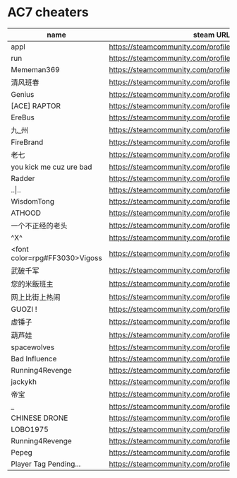 # AC7 cheaters

| name | steam URL |
| ------ | ------ |
| appl | https://steamcommunity.com/profiles/76561198081430238 |
| run | https://steamcommunity.com/profiles/76561199048027117 |
| Mememan369 | https://steamcommunity.com/profiles/76561198107896591 |
| 清风班春 | https://steamcommunity.com/profiles/76561198938976695 |
| Genius | https://steamcommunity.com/profiles/76561198839646162 |
| [ACE] RAPTOR | https://steamcommunity.com/profiles/76561198073103373 |
| EreBus | https://steamcommunity.com/profiles/76561198209173436 |
| 九_州 | https://steamcommunity.com/profiles/76561198973679329 |
| FireBrand | https://steamcommunity.com/profiles/76561198026289985 |
| 老七 | https://steamcommunity.com/profiles/76561199070000800 |
| you kick me cuz ure bad | https://steamcommunity.com/profiles/76561199086244180 |
| Radder | https://steamcommunity.com/profiles/76561198084874424 |
| ..&#124;.. | https://steamcommunity.com/profiles/76561198108197134 |
| WisdomTong | https://steamcommunity.com/profiles/76561198407886594 |
| ATHOOD | https://steamcommunity.com/profiles/76561198101337488 |
| 一个不正经的老头 | https://steamcommunity.com/profiles/76561198851216499 |
| ^X^ | https://steamcommunity.com/profiles/76561199066388594 |
| &lt;font color=rpg#FF3030&gt;Vigoss | https://steamcommunity.com/profiles/76561198078057512 |
| 武破千军 | https://steamcommunity.com/profiles/76561198076137075 |
| 您的米飯班主 | https://steamcommunity.com/profiles/76561199032447430 |
| 网上比街上热闹 | https://steamcommunity.com/profiles/76561199028490431 |
| GUOZI ! | https://steamcommunity.com/profiles/76561198445457868 |
| 虚锤子 | https://steamcommunity.com/profiles/76561198368034387 |
| 葫芦娃 | https://steamcommunity.com/profiles/76561199116012716 |
| spacewolves | https://steamcommunity.com/profiles/76561198176636826 |
| Bad Influence | https://steamcommunity.com/profiles/76561199201981441 |
| Running4Revenge | https://steamcommunity.com/profiles/76561198080498773 |
| jackykh | https://steamcommunity.com/profiles/76561198083979694 |
| 帝宝 | https://steamcommunity.com/profiles/76561199214277508 |
| _ | https://steamcommunity.com/profiles/76561198818703363 |
| CHINESE DRONE | https://steamcommunity.com/profiles/76561199247196637 |
| LOBO1975 | https://steamcommunity.com/profiles/76561198143645427 |
| Running4Revenge | https://steamcommunity.com/profiles/76561198080498773 |
| Pepeg | https://steamcommunity.com/profiles/76561198161141089 |
| Player Tag Pending... | https://steamcommunity.com/profiles/76561198035733380 |
